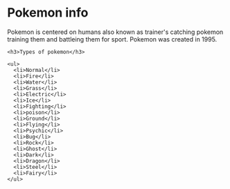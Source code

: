 <!DOCTYPE html>
<html>
  <head>
    <title>Pokemon</title>
  </head>
  <body>

  <h1>Pokemon info</h1> 

  <p>Pokemon is centered on humans also known as trainer's catching pokemon 
    training them and battleing them for sport.
    Pokemon was created in 1995.</p>

    <h3>Types of pokemon</h3>

    <ul>
      <li>Normal</li>
      <li>Fire</li>
      <li>Water</li>
      <li>Grass</li>
      <li>Electric</li>
      <li>Ice</li>
      <li>Fighting</li>
      <li>poison</li>
      <li>Ground</li>
      <li>Flying</li>
      <li>Psychic</li>
      <li>Bug</li>
      <li>Rock</li>
      <li>Ghost</li>
      <li>Dark</li>
      <li>Dragon</li>
      <li>Steel</li>
      <li>Fairy</li>
    </ul>




  </body>
</html>
